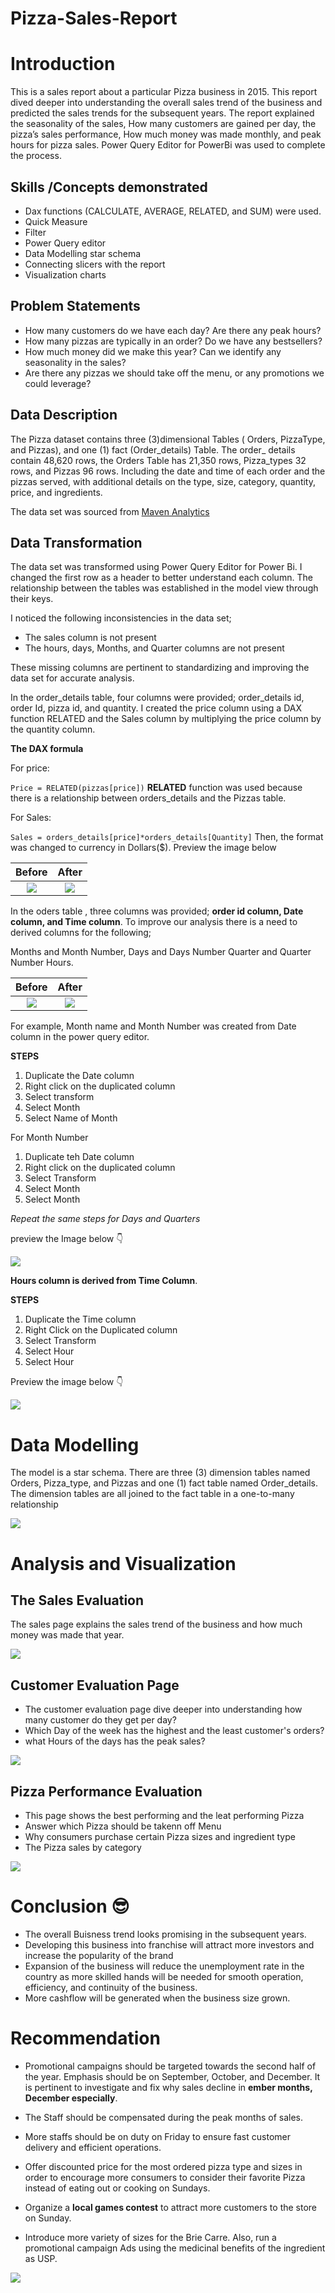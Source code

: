 # Pizza-Sales-Report


# Introduction

This is a sales report about a particular Pizza business in 2015. This report dived deeper into understanding the overall sales trend of the business and predicted the sales trends for the subsequent years. The report explained the seasonality of the sales, How many customers are gained per day,  the pizza’s sales performance, How much money was made monthly, and peak hours for pizza sales. Power Query Editor for PowerBi was used to complete the process.


## Skills /Concepts demonstrated

- Dax functions (CALCULATE, AVERAGE, RELATED, and SUM) were used.
- Quick Measure
- Filter
- Power Query editor
- Data Modelling star schema
- Connecting slicers with the report
- Visualization charts




## Problem Statements
- How many customers do we have each day? Are there any peak hours?
- How many pizzas are typically in an order? Do we have any bestsellers?
- How much money did we make this year? Can we identify any seasonality in the sales?
- Are there any pizzas we should take off the menu, or any promotions we could leverage?



## Data Description

The Pizza dataset contains three (3)dimensional Tables ( Orders, PizzaType, and Pizzas), and one (1) fact (Order_details) Table. The order_ details contain 48,620 rows, the Orders Table has 21,350 rows, Pizza_types 32 rows, and Pizzas 96 rows. Including the date and time of each order and the pizzas served, with additional details on the type, size, category, quantity, price, and ingredients.
 
The data set was sourced from [Maven Analytics](https://www.mavenanalytics.io)




## Data Transformation

The data set was transformed using Power Query Editor for Power Bi. I changed the first row as a header to better understand each column. The relationship between the tables was established in the model view through their keys.

I noticed the following inconsistencies in the data set;

- The sales column is not present
- The hours, days, Months, and Quarter columns are not present

These missing columns are pertinent to standardizing and improving the data set for accurate analysis.

In the order_details table, four columns were provided; order_details id, order Id, pizza id, and quantity.  I created the price column using a DAX function RELATED and the Sales column by multiplying the price column by the quantity column.

**The DAX formula**

For price:

 `Price = RELATED(pizzas[price])`  **RELATED** function was used because there is a relationship between orders_details and the Pizzas table.

For Sales:

`Sales = orders_details[price]*orders_details[Quantity]`    Then, the format was changed to currency in Dollars($). Preview the image below




Before                   |      After
:-----------------------:|:--------------------------:
![](OD_before.png)       |  ![](OD_After.png) 




In the oders table , three columns was provided; **order id column, Date column, and Time column**. To improve our analysis there is a need to derived columns for the following; 

Months and Month Number,
Days and Days Number
Quarter and Quarter Number
Hours.




Before                   |      After
:-----------------------:|:--------------------------:
![](orders_before.png)       |  ![](orders_After.png) 



For example, Month name and Month Number was created from Date column in the power query editor.



**STEPS**

1. Duplicate the Date column
2. Right click on the duplicated column
3. Select transform
4. Select Month
5. Select Name of Month


For Month Number


1. Duplicate teh Date column
2. Right click on the duplicated column
3. Select Transform
4. Select Month
5. Select Month

_Repeat the same steps for Days and Quarters_

preview the Image below 👇


![](Month.png)




**Hours column is derived from Time Column**.


**STEPS**

1. Duplicate the Time column
2. Right Click on the Duplicated column
3. Select Transform
4. Select Hour
5. Select Hour


Preview the image below 👇
 
 ![](Hours.png)
 
 





# Data Modelling

The model is a star schema. There are three (3) dimension tables named Orders, Pizza_type, and Pizzas and one (1) fact table named Order_details. The dimension tables are all joined to the fact table in a one-to-many relationship



![](Model.png)



# Analysis and Visualization

## The Sales Evaluation

The sales page explains the sales trend of the business and how much money was made that year.


![](sales.png)


## Customer Evaluation Page

- The customer evaluation page dive deeper into understanding  how many customer do they get per day?
- Which Day of the week has the highest and the least customer's orders?
- what Hours of the days has the peak sales?

![](cos.png)


## Pizza Performance Evaluation

- This page shows the best performing and the leat performing Pizza
- Answer which Pizza should be takenn off Menu 
- Why consumers purchase certain Pizza sizes and ingredient type
- The Pizza sales by category


![](pizza.png)



# Conclusion 😎

- The overall Buisness trend looks promising in the subsequent years. 
- Developing this business into franchise will attract more investors and increase the popularity of the brand
- Expansion of the business will reduce the unemployment rate in the country as more skilled hands will be needed for smooth operation, efficiency, and continuity of     the business.
- More cashflow will be generated when the business size grown.

# Recommendation 

- Promotional campaigns should be targeted towards the second half of the year. Emphasis should be on September, October, and December. It is pertinent to investigate   and fix why sales decline in **ember months, December especially**. 

- The Staff should be compensated during the peak months of sales.

- More staffs should be on duty on Friday to ensure fast customer delivery and efficient operations.

- Offer discounted price for the most ordered pizza type and sizes in order to encourage more consumers to consider their favorite Pizza instead of eating out or         cooking on Sundays.

- Organize a **local games contest** to attract more customers to the store on Sunday.

- Introduce more variety of sizes for the Brie Carre. Also, run a promotional campaign Ads using the medicinal benefits of the ingredient as USP.

![](https://github.com/Drwaley/Pizza-Sales-Report/blob/main/Thank%20you.png)














